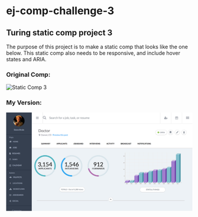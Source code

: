 # ej-comp-challenge-3
## Turing static comp project 3

The purpose of this project is to make a static comp that looks like the one below.
This static comp also needs to be responsive, and include hover states and ARIA.

### Original Comp:
![Static Comp 3](http://frontend.turing.io/assets/images/static-comp-challenge-3.jpg)

### My Version:
![My Site](https://github.com/EricMellow/ej-comp-challenge-3/blob/master/Screen%20Shot%202018-02-28%20at%2010.12.32%20AM.png)
